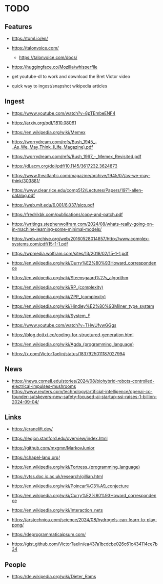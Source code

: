 TODO
====

Features
--------

* https://toml.io/en/
* https://talonvoice.com/
  * https://talonvoice.com/docs/
* https://huggingface.co/Mozilla/whisperfile
* get youtube-dl to work and download the Bret Victor video

* quick way to ingest/snapshot wikipedia articles

Ingest
------

* https://www.youtube.com/watch?v=8pTEmbeENF4
* https://arxiv.org/pdf/1810.08061
* https://en.wikipedia.org/wiki/Memex
* https://worrydream.com/refs/Bush_1945_-_As_We_May_Think_(Life_Magazine).pdf
* https://worrydream.com/refs/Bush_1967_-_Memex_Revisited.pdf

* https://dl.acm.org/doi/pdf/10.1145/3617232.3624873

* https://www.theatlantic.com/magazine/archive/1945/07/as-we-may-think/303881/
* https://www.clear.rice.edu/comp512/Lectures/Papers/1971-allen-catalog.pdf
* https://web.mit.edu/6.001/6.037/sicp.pdf
* https://fredrikbk.com/publications/copy-and-patch.pdf
* https://writings.stephenwolfram.com/2024/08/whats-really-going-on-in-machine-learning-some-minimal-models/
* https://web.archive.org/web/20160528014857/http://www.complex-systems.com/pdf/15-1-1.pdf
* https://wpmedia.wolfram.com/sites/13/2018/02/15-1-1.pdf
* https://en.wikipedia.org/wiki/Curry%E2%80%93Howard_correspondence

* https://en.wikipedia.org/wiki/Steensgaard%27s_algorithm

* https://en.wikipedia.org/wiki/RP_(complexity)
* https://en.wikipedia.org/wiki/ZPP_(complexity)

* https://en.wikipedia.org/wiki/Hindley%E2%80%93Milner_type_system
* https://en.wikipedia.org/wiki/System_F

* https://www.youtube.com/watch?v=THwUfywGGgs

* https://blog.dottxt.co/coding-for-structured-generation.html

* https://en.wikipedia.org/wiki/Agda_(programming_language)
* https://x.com/VictorTaelin/status/1837925011187027994

News
----

* https://news.cornell.edu/stories/2024/08/biohybrid-robots-controlled-electrical-impulses-mushrooms
* https://www.reuters.com/technology/artificial-intelligence/openai-co-founder-sutskevers-new-safety-focused-ai-startup-ssi-raises-1-billion-2024-09-04/

Links
-----

* https://cranelift.dev/

* https://legion.stanford.edu/overview/index.html
* https://github.com/mxgmn/MarkovJunior
* https://chapel-lang.org/
* https://en.wikipedia.org/wiki/Fortress_(programming_language)
* https://vtss.doc.ic.ac.uk/research/gillian.html

* https://en.wikipedia.org/wiki/Poincar%C3%A9_conjecture
* https://en.wikipedia.org/wiki/Curry%E2%80%93Howard_correspondence
* https://en.wikipedia.org/wiki/Interaction_nets

* https://arstechnica.com/science/2024/08/hydrogels-can-learn-to-play-pong/

* https://deprogrammaticaipsum.com/
* https://gist.github.com/VictorTaelin/ea437a1bcdcbe026c61c434114ce7b34

People
------

* https://de.wikipedia.org/wiki/Dieter_Rams

